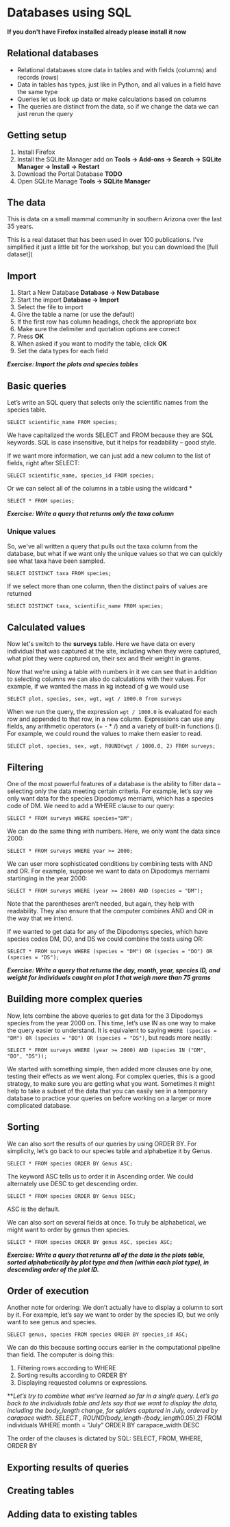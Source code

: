 Databases using SQL
===================

**If you don't have Firefox installed already please install it now**

Relational databases
--------------------

* Relational databases store data in tables and with fields (columns) and records (rows)
* Data in tables has types, just like in Python, and all values in a field have the same type
* Queries let us look up data or make calculations based on columns
* The queries are distinct from the data, so if we change the data we can just rerun the query

Getting setup
-------------

1. Install Firefox
2. Install the SQLite Manager add on **Tools -> Add-ons -> Search -> SQLite Manager -> Install -> Restart**
3. Download the Portal Database **TODO**
4. Open SQLite Manage **Tools -> SQLite Manager**

The data
--------

This is data on a small mammal community in southern Arizona over the last 35 years.

This is a real dataset that has been used in over 100 publications.
I've simplified it just a little bit for the workshop,
but you can download the [full dataset](

Import
------

1. Start a New Database **Database -> New Database**
2. Start the import **Database -> Import**
3. Select the file to import
4. Give the table a name (or use the default)
5. If the first row has column headings, check the appropriate box
6. Make sure the delimiter and quotation options are correct
7. Press **OK**
8. When asked if you want to modify the table, click **OK**
9. Set the data types for each field

***Exercise: Import the plots and species tables***

Basic queries
-------------

Let’s write an SQL query that selects only the scientific names from the species table.

    SELECT scientific_name FROM species;

We have capitalized the words SELECT and FROM because they are SQL keywords.
SQL is case insensitive, but it helps for readability – good style.

If we want more information, we can just add a new column to the list of fields, right after SELECT:

    SELECT scientific_name, species_id FROM species;

Or we can select all of the columns in a table using the wildcard *

    SELECT * FROM species;

***Exercise: Write a query that returns only the taxa column***

### Unique values

So, we've all written a query that pulls out the taxa column from the database,
but what if we want only the unique values so that we can quickly see what
taxa have been sampled.

    SELECT DISTINCT taxa FROM species;

If we select more than one column, then the distinct pairs of values are returned

    SELECT DISTINCT taxa, scientific_name FROM species;

Calculated values
-----------------
Now let's switch to the **surveys** table.
Here we have data on every individual that was captured at the site,
including when they were captured, what plot they were captured on,
their sex and their weight in grams.

Now that we're using a table with numbers in it we can see that in addition
to selecting columns we can also do calculations with their values.
For example, if we wanted the mass in kg instead of g we would use

    SELECT plot, species, sex, wgt, wgt / 1000.0 from surveys

When we run the query, the expression ``wgt / 1000.0`` is evaluated for each row
and appended to that row, in a new column. 
Expressions can use any fields, any arithmetic operators (+ - * /)
and a variety of built-in functions (). For example, we could round the values to
make them easier to read.

    SELECT plot, species, sex, wgt, ROUND(wgt / 1000.0, 2) FROM surveys;

Filtering
---------
One of the most powerful features of a database is the ability to filter data –
selecting only the data meeting certain criteria.
For example, let’s say we only want data for the species Dipodomys merriami,
which has a species code of DM.
We need to add a WHERE clause to our query:

    SELECT * FROM surveys WHERE species="DM";

We can do the same thing with numbers.
Here, we only want the data since 2000:

    SELECT * FROM surveys WHERE year >= 2000;

We can user more sophisticated conditions by combining tests with AND and OR.
For example, suppose we want to data on Dipodomys merriami startinging in the year 2000:

    SELECT * FROM surveys WHERE (year >= 2000) AND (species = "DM");

Note that the parentheses aren’t needed, but again, they help with readability.
They also ensure that the computer combines AND and OR in the way that we intend.

If we wanted to get data for any of the Dipodomys species,
which have species codes DM, DO, and DS we could combine the tests using OR:

    SELECT * FROM surveys WHERE (species = "DM") OR (species = "DO") OR (species = "DS");

***Exercise: Write a query that returns the day, month, year, species ID, and weight
for individuals caught on plot 1 that weigh more than 75 grams***

Building more complex queries
-----------------------------

Now, lets combine the above queries to get data for the 3 Dipodomys species
from the year 2000 on.
This time, let’s use IN as one way to make the query easier to understand.
It is equivalent to saying ``WHERE (species = "DM") OR (species = "DO") OR (species = "DS")``,
but reads more neatly:

    SELECT * FROM surveys WHERE (year >= 2000) AND (species IN ("DM", "DO", "DS"));

We started with something simple, then added more clauses one by one,
testing their effects as we went along.
For complex queries, this is a good strategy, to make sure you are getting what you want.
Sometimes it might help to take a subset of the data that you can easily see in a temporary
database to practice your queries on before working on a larger or more complicated database.

Sorting
-------

We can also sort the results of our queries by using ORDER BY.
For simplicity, let’s go back to our species table and alphabetize it by Genus.

    SELECT * FROM species ORDER BY Genus ASC;

The keyword ASC tells us to order it in Ascending order.
We could alternately use DESC to get descending order.

    SELECT * FROM species ORDER BY Genus DESC;

ASC is the default.

We can also sort on several fields at once.
To truly be alphabetical, we might want to order by genus then species.

    SELECT * FROM species ORDER BY genus ASC, species ASC;

***Exercise: Write a query that returns all of the data in the plots table,
sorted alphabetically by plot type and then (within each plot type),
in descending order of the plot ID.***

Order of execution
------------------

Another note for ordering:
We don’t actually have to display a column to sort by it.
For example, let’s say we want to order by the species ID, but we only want to see genus and species. 

    SELECT genus, species FROM species ORDER BY species_id ASC;

We can do this because sorting occurs earlier in the computational pipeline than field.
The computer is doing this:

1. Filtering rows according to WHERE
2. Sorting results according to ORDER BY
3. Displaying requested columns or expressions.



***Let’s try to combine what we’ve learned so far in a single query.  Let’s go back to the individuals table and lets say that we want to display the data, including the body_length change, for spiders captured in July, ordered by carapace width.
SELECT , ROUND(body_length-(body_length*0.05),2) FROM individuals WHERE month = “July” ORDER BY carapace_width DESC

The order of the clauses is dictated by SQL: SELECT, FROM, WHERE, ORDER BY

Exporting results of queries
----------------------------

Creating tables
---------------

Adding data to existing tables
------------------------------
